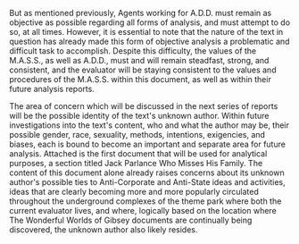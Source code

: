But as mentioned previously, Agents working for A.D.D. must remain as objective as possible regarding all forms of analysis, and must attempt to do so, at all times. However, it is essential to note that the nature of the text in question has already made this form of objective analysis a problematic and difficult task to accomplish. Despite this difficulty, the values of the M.A.S.S., as well as A.D.D., must and will remain steadfast, strong, and consistent, and the evaluator will be staying consistent to the values and procedures of the M.A.S.S. within this document, as well as within their future analysis reports.

The area of concern which will be discussed in the next series of reports will be the possible identity of the text's unknown author. Within future investigations into the text's content, who and what the author may be, their possible gender, race, sexuality, methods, intentions, exigencies, and biases, each is bound to become an important and separate area for future analysis. Attached is the first document that will be used for analytical purposes, a section titled Jack Parlance Who Misses His Family. The content of this document alone already raises concerns about its unknown author's possible ties to Anti-Corporate and Anti-State ideas and activities, ideas that are clearly becoming more and more popularly circulated throughout the underground complexes of the theme park where both the current evaluator lives, and where, logically based on the location where The Wonderful Worlds of Gibsey documents are continually being discovered, the unknown author also likely resides.